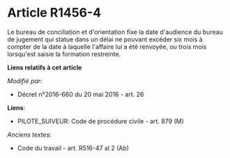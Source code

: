 # Article R1456-4

Le bureau de conciliation et d'orientation fixe la date d'audience du bureau de jugement qui statue dans un délai ne pouvant
excéder six mois à compter de la date à laquelle l'affaire lui a été renvoyée, ou trois mois lorsqu'est saisie la formation
restreinte.

**Liens relatifs à cet article**

_Modifié par_:

  - Décret n°2016-660 du 20 mai 2016 - art. 26

**Liens**:

  - PILOTE_SUIVEUR: Code de procédure civile - art. 879 (M)

_Anciens textes_:

  - Code du travail - art. R516-47 al 2 (Ab)
